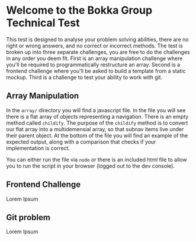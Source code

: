 # Welcome to the Bokka Group Technical Test

This test is designed to analyse your problem solving abilities, there are no right or wrong answers, and no correct or incorrect methods. The test is broken up into three separate challenges, you are free to do the challenges in any order you deem fit. First is an array manipulation challenge where you'll be required to programmatically restructure an array. Second is a frontend challenge where you'll be asked to build a template from a static mockup. Third is a challenge to test your ability to work with git.




## Array Manipulation

In the `array/` directory you will find a javascript file. In the file you will see there is a flat array of objects representing a navigation. There is an empty method called `childify`. The purpose of the `childify` method is to convert our flat array into a multidemensial array, so that subnav items live under their parent object. At the bottom of the file you will find an example of the expected output, along with a comparison that checks if your implementation is correct.

You can either run the file via `node` or there is an included html file to allow you to run the script in your browser (logged out to the dev console).

## Frontend Challenge

Lorem Ipsum

## Git problem

Lorem Ipsum